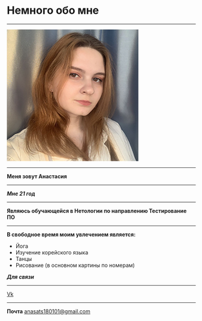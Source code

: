 # Немного обо мне
___
 ![pic](/img/LcM1dv1crjs2.jpg)
___

**Меня зовут Анастасия**
***

***Мне 21 год***

***
**Являюсь обучающейся в Нетологии по направлению Тестирование ПО**
***

**В свободное время моим увлечением  является:**

- Йога
- Изучение корейского языка
- Танцы
- Рисование (в основном картины по номерам)

***Для связи***
___
[Vk](https://vk.com/id121952973)
___
**Почта** anasats180101@gmail.com